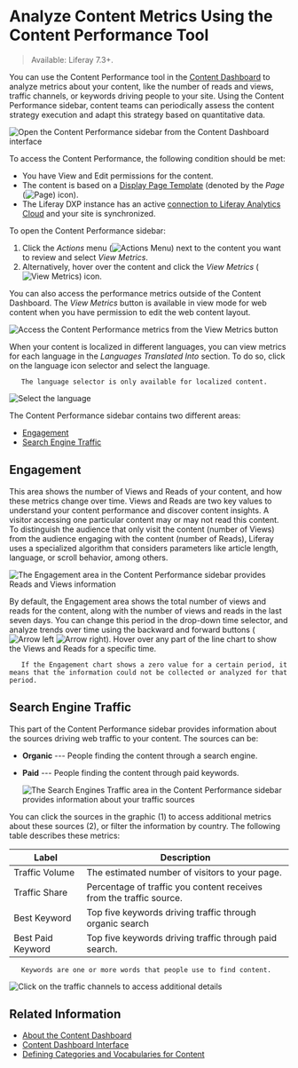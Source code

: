 # Analyze Content Metrics Using the Content Performance Tool

> Available: Liferay 7.3+.

You can use the Content Performance tool in the [Content Dashboard](./about-the-content-dashboard.md) to analyze metrics about your content, like the number of reads and views, traffic channels, or keywords driving people to your site. Using the Content Performance sidebar, content teams can periodically assess the content strategy execution and adapt this strategy based on quantitative data.

![Open the Content Performance sidebar from the Content Dashboard interface](./analyze-content-metrics-using-content-performance-tool/images/01.png)

To access the Content Performance, the following condition should be met:

- You have View and Edit permissions for the content.
- The content is based on a [Display Page Template](../../site-building/displaying-content/using-display-page-templates/displaying-content-with-display-page-templates.md) (denoted by the *Page* (![Page](../../images/icon-page.png)) icon).
- The Liferay DXP instance has an active [connection to Liferay Analytics Cloud](https://learn.liferay.com/analytics-cloud/latest/en/connecting-data-sources/connecting-liferay-dxp-to-analytics-cloud.html) and your site is synchronized.

To open the Content Performance sidebar:

1. Click the *Actions* menu (![Actions Menu](../../images/icon-actions.png)) next to the content you want to review and select *View Metrics*.
1. Alternatively, hover over the content and click the *View Metrics* (![View Metrics](../../images/icon-analytics.png)) icon.

You can also access the performance metrics outside of the Content Dashboard. The *View Metrics* button is available in view mode for web content when you have permission to edit the web content layout.

![Access the Content Performance metrics from the View Metrics button](./analyze-content-metrics-using-content-performance-tool/images/08.png)

When your content is localized in different languages, you can view metrics for each language in the *Languages Translated Into* section. To do so, click on the language icon selector and select the language.

```note::
   The language selector is only available for localized content.
```

![Select the language ](./analyze-content-metrics-using-content-performance-tool/images/03.png)

The Content Performance sidebar contains two different areas:

- [Engagement](#engagement)
- [Search Engine Traffic](#search-engine-traffic)

## Engagement

This area shows the number of Views and Reads of your content, and how these metrics change over time. Views and Reads are two key values to understand your content performance and discover content insights. A visitor accessing one particular content may or may not read this content. To distinguish the audience that only visit the content (number of Views) from the audience engaging with the content (number of Reads), Liferay uses a specialized algorithm that considers parameters like article length, language, or scroll behavior, among others.

![The Engagement area in the Content Performance sidebar provides Reads and Views information](./analyze-content-metrics-using-content-performance-tool/images/06.png)

By default, the Engagement area shows the total number of views and reads for the content, along with the number of views and reads in the last seven days. You can change this period in the drop-down time selector, and analyze trends over time using the backward and forward buttons (![Arrow left](../../images/icon-angle-left.png) ![Arrow right](../../images/icon-angle-right.png)). Hover over any part of the line chart to show the Views and Reads for a specific time.

```note::
   If the Engagement chart shows a zero value for a certain period, it means that the information could not be collected or analyzed for that period.
```

## Search Engine Traffic

This part of the Content Performance sidebar provides information about the sources driving web traffic to your content. The sources can be:

- **Organic** --- People finding the content through a search engine.
- **Paid** --- People finding the content through paid keywords.

    ![The Search Engines Traffic area in the Content Performance sidebar provides information about your traffic sources](./analyze-content-metrics-using-content-performance-tool/images/07.png)

You can click the sources in the graphic (1) to access additional metrics about these sources (2), or filter the information by country. The following table describes these metrics:

| Label | Description |
| --- | --- |
| Traffic Volume | The estimated number of visitors to your page. |
| Traffic Share | Percentage of traffic you content receives from the traffic source. |
| Best Keyword | Top five keywords driving traffic through organic search |
| Best Paid Keyword |Top five keywords driving traffic through paid search. |

```note::
   Keywords are one or more words that people use to find content.
```

![Click on the traffic channels to access additional details](./analyze-content-metrics-using-content-performance-tool/images/02.png)

## Related Information

- [About the Content Dashboard](./about-the-content-dashboard.md)
- [Content Dashboard Interface](./content-dashboard-interface.md)
- [Defining Categories and Vocabularies for Content](../tags-and-categories/defining-categories-and-vocabularies-for-content.md)
